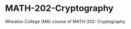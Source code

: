 MATH-202-Cryptography
=====================

Wheaton College (MA) course of MATH-202: Cryptography.
